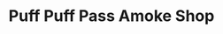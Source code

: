 ---
title: "Puff Puff Pass Amoke Shop"
url: /dundalk/puff-puff-pass-amoke-shop/
shop: E-Zigaretten
---